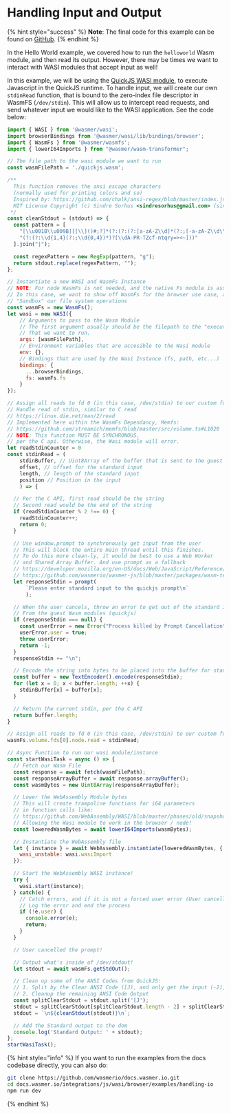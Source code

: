 # Handling Input and Output

{% hint style="success" %}
**Note**: The final code for this example can be found on [GitHub](https://github.com/wasmerio/docs.wasmer.io/tree/master/integrations/js/wasi/browser/examples/handling-io).
{% endhint %}

In the Hello World example, we covered how to run the `helloworld` Wasm module, and then read its output. However, there may be times we want to interact with WASI modules that accept input as well!

In this example, we will be using the [QuickJS WASI module](https://wapm.io/package/quickjs), to execute Javascript in the QuickJS runtime. To handle input, we will create our own `stdinRead` function, that is bound to the zero-index file descriptor in WasmFS \(`/dev/stdin`\). This will allow us to intercept read requests, and send whatever input we would like to the WASI application. See the code below:

```javascript
import { WASI } from '@wasmer/wasi';
import browserBindings from '@wasmer/wasi/lib/bindings/browser';
import { WasmFs } from '@wasmer/wasmfs';
import { lowerI64Imports } from "@wasmer/wasm-transformer";

// The file path to the wasi module we want to run
const wasmFilePath = './quickjs.wasm';

/**
  This function removes the ansi escape characters
  (normally used for printing colors and so)
  Inspired by: https://github.com/chalk/ansi-regex/blob/master/index.js
  MIT License Copyright (c) Sindre Sorhus <sindresorhus@gmail.com> (sindresorhus.com)
 */
const cleanStdout = (stdout) => {
  const pattern = [
    "[\\u001B\\u009B][[\\]()#;?]*(?:(?:(?:[a-zA-Z\\d]*(?:;[-a-zA-Z\\d\\/#&.:=?%@~_]*)*)?\\u0007)",
    "(?:(?:\\d{1,4}(?:;\\d{0,4})*)?[\\dA-PR-TZcf-ntqry=><~]))"
  ].join("|");

  const regexPattern = new RegExp(pattern, "g");
  return stdout.replace(regexPattern, "");
};

// Instantiate a new WASI and WasmFs Instance
// NOTE: For node WasmFs is not needed, and the native Fs module is assigned by default
// In this case, we want to show off WasmFs for the browser use case, and we want to
// "Sandbox" our file system operations
const wasmFs = new WasmFs();
let wasi = new WASI({
    // Arguments to pass to the Wasm Module
    // The first argument usually should be the filepath to the "executable wasi module"
    // That we want to run.
    args: [wasmFilePath],
    // Environment variables that are accesible to the Wasi module
    env: {},
    // Bindings that are used by the Wasi Instance (fs, path, etc...)
    bindings: {
      ...browserBindings,
      fs: wasmFs.fs
    }
});

// Assign all reads to fd 0 (in this case, /dev/stdin) to our custom function
// Handle read of stdin, similar to C read
// https://linux.die.net/man/2/read
// Implemented here within the WasmFs Dependancy, Memfs:
// https://github.com/streamich/memfs/blob/master/src/volume.ts#L1020
// NOTE: This function MUST BE SYNCHRONOUS, 
// per the C api. Otherwise, the Wasi module will error.
let readStdinCounter = 0
const stdinRead = (
    stdinBuffer, // Uint8Array of the buffer that is sent to the guest Wasm module's standard input
    offset, // offset for the standard input
    length, // length of the standard input
    position // Position in the input
    ) => {

  // Per the C API, first read should be the string
  // Second read would be the end of the string
  if (readStdinCounter % 2 !== 0) {
    readStdinCounter++;
    return 0;
  }

  // Use window.prompt to synchronously get input from the user
  // This will block the entire main thread until this finishes.
  // To do this more clean-ly, it would be best to use a Web Worker
  // and Shared Array Buffer. And use prompt as a fallback
  // https://developer.mozilla.org/en-US/docs/Web/JavaScript/Reference/Global_Objects/SharedArrayBuffer
  // https://github.com/wasmerio/wasmer-js/blob/master/packages/wasm-terminal/src/process/process.ts#L174
  let responseStdin = prompt(
      `Please enter standard input to the quickjs prompt\n`
      );

  // When the user cancels, throw an error to get out of the standard input read loop
  // From the guest Wasm modules (quickjs)
  if (responseStdin === null) {
    const userError = new Error("Process killed by Prompt Cancellation");
    userError.user = true;
    throw userError;
    return -1;
  }
  responseStdin += "\n";

  // Encode the string into bytes to be placed into the buffer for standard input
  const buffer = new TextEncoder().encode(responseStdin);
  for (let x = 0; x < buffer.length; ++x) {
    stdinBuffer[x] = buffer[x];
  }

  // Return the current stdin, per the C API
  return buffer.length;
}

// Assign all reads to fd 0 (in this case, /dev/stdin) to our custom function
wasmFs.volume.fds[0].node.read = stdinRead;

// Async Function to run our wasi module/instance
const startWasiTask = async () => {
  // Fetch our Wasm File
  const response = await fetch(wasmFilePath);
  const responseArrayBuffer = await response.arrayBuffer();
  const wasmBytes = new Uint8Array(responseArrayBuffer);

  // Lower the WebAssembly Module bytes
  // This will create trampoline functions for i64 parameters
  // in function calls like: 
  // https://github.com/WebAssembly/WASI/blob/master/phases/old/snapshot_0/docs/wasi_unstable.md#clock_time_get
  // Allowing the Wasi module to work in the browser / node!
  const loweredWasmBytes = await lowerI64Imports(wasmBytes);

  // Instantiate the WebAssembly file
  let { instance } = await WebAssembly.instantiate(loweredWasmBytes, {
    wasi_unstable: wasi.wasiImport
  });

  // Start the WebAssembly WASI instance!
  try {
    wasi.start(instance);
  } catch(e) {
    // Catch errors, and if it is not a forced user error (User cancelled the prompt)
    // Log the error and end the process
    if (!e.user) {
      console.error(e);
      return;
    } 
  }

  // User cancelled the prompt!

  // Output what's inside of /dev/stdout!
  let stdout = await wasmFs.getStdOut();

  // Clean up some of the ANSI Codes from QuickJS:
  // 1. Split by the Clear ANSI Code ([J), and only get the input (-2), and the output (-1)
  // 2. Cleanup the remaining ANSI Code Output
  const splitClearStdout = stdout.split('[J');
  stdout = splitClearStdout[splitClearStdout.length - 2] + splitClearStdout[splitClearStdout.length - 1];
  stdout = `\n${cleanStdout(stdout)}\n`;

  // Add the Standard output to the dom
  console.log('Standard Output: ' + stdout);
};
startWasiTask();
```

{% hint style="info" %}
If you want to run the examples from the docs codebase directly, you can also do:

```bash
git clone https://github.com/wasmerio/docs.wasmer.io.git
cd docs.wasmer.io/integrations/js/wasi/browser/examples/handling-io
npm run dev
```
{% endhint %}


